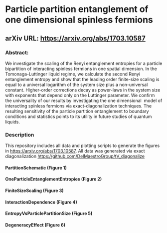 # Particle partition entanglement of one dimensional spinless fermions

## arXiv URL: https://arxiv.org/abs/1703.10587

### Abstract:
We investigate the scaling of the Renyi entanglement entropies for a particle bipartition of interacting spinless fermions in one spatial dimension. In the Tomonaga-Luttinger liquid regime, we calculate the second Renyi entanglement entropy and show that the leading order finite-size scaling is equal to a universal logarithm of the system size plus a non-universal constant. Higher-order corrections decay as power-laws in the system size with exponents that depend only on the Luttinger parameter. We confirm the universality of our results by investigating the one dimensional <math>t−V</math> model of interacting spinless fermions via exact-diagonalization techniques. The resulting sensitivity of the particle partition entanglement to boundary conditions and statistics points to its utility in future studies of quantum liquids.

### Description

This repository includes all data and plotting scripts to generate the figures in https://arxiv.org/abs/1703.10587.  All data was generated via exact diagonalization https://github.com/DelMaestroGroup/tV_diagonalize

#### PartitionSchematic (Figure 1)
#### OneParticleEntanglementEntropies	(Figure 2)
#### FiniteSizeScaling	(Figure 3)
#### InteractionDependence	(Figure 4)
#### EntropyVsParticlePartitionSize	(Figure 5)
#### DegeneracyEffect	(Figure 6)
